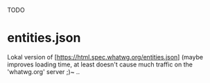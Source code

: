 
TODO

# entities.json
Lokal version of [https://html.spec.whatwg.org/entities.json] (maybe improves loading time,
at least doesn't cause much traffic on the 'whatwg.org' server ;)~ ..


